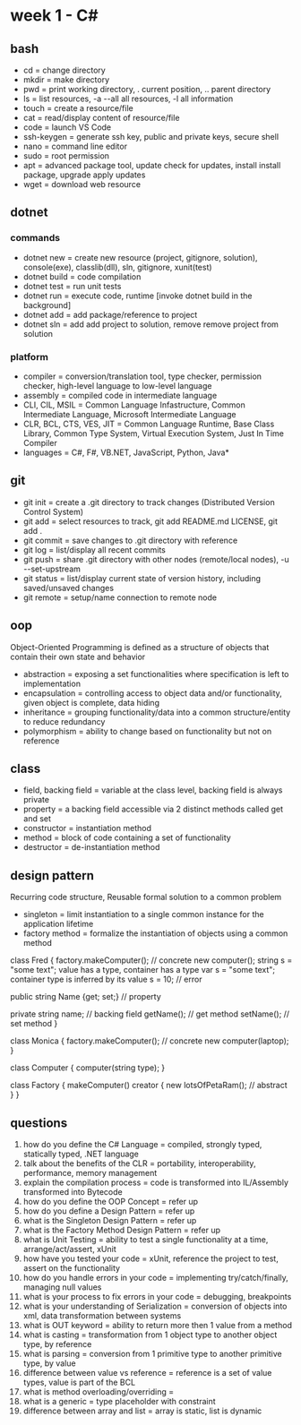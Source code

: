 # week 1 - C\#

## bash

- cd = change directory
- mkdir = make directory
- pwd = print working directory, . current position, .. parent directory
- ls = list resources, -a --all all resources, -l all information
- touch = create a resource/file
- cat = read/display content of resource/file
- code = launch VS Code
- ssh-keygen =  generate ssh key, public and private keys, secure shell
- nano = command line editor
- sudo = root permission
- apt = advanced package tool, update check for updates, install install package, upgrade apply updates
- wget = download web resource

## dotnet

### commands

- dotnet new = create new resource (project, gitignore, solution), console(exe), classlib(dll), sln,  gitignore, xunit(test)
- dotnet build = code compilation
- dotnet test = run unit tests
- dotnet run = execute code, runtime [invoke dotnet build in the background]
- dotnet add = add package/reference to project
- dotnet sln = add add project to solution, remove remove project from solution

### platform

- compiler = conversion/translation tool, type checker, permission checker, high-level language to low-level language
- assembly = compiled code in intermediate language
- CLI, CIL, MSIL = Common Language Infastructure, Common Intermediate Language, Microsoft Intermediate Language
- CLR, BCL, CTS, VES, JIT = Common Language Runtime, Base Class Library, Common Type System, Virtual Execution System, Just In Time Compiler
- languages = C#, F#, VB.NET, JavaScript, Python, Java*

## git

- git init = create a .git directory to track changes (Distributed Version Control System)
- git add = select resources to track, git add README.md LICENSE, git add .
- git commit = save changes to .git directory with reference
- git log = list/display all recent commits
- git push = share .git directory with other nodes (remote/local nodes), -u --set-upstream
- git status = list/display current state of version history, including saved/unsaved changes
- git remote = setup/name connection to remote node

## oop

Object-Oriented Programming is defined as a structure of objects that contain their own state and behavior

- abstraction = exposing a set functionalities where specification is left to implementation
- encapsulation = controlling access to object data and/or functionality, given object is complete, data hiding
- inheritance = grouping functionality/data into a common structure/entity to reduce redundancy
- polymorphism = ability to change based on functionality but not on reference

## class

- field, backing field = variable at the class level, backing field is always private
- property = a backing field accessible via 2 distinct methods called get and set
- constructor = instantiation method
- method = block of code containing a set of functionality
- destructor = de-instantiation method

## design pattern

Recurring code structure, Reusable formal solution to a common problem

- singleton = limit instantiation to a single common instance for the application lifetime
- factory method = formalize the instantiation of objects using a common method


class Fred
{
  factory.makeComputer(); // concrete
  new computer();
  string s = "some text"; value has a type, container has a type
  var s = "some text"; container type is inferred by its value
  s = 10; // error

  public string Name {get; set;} // property

  private string name; // backing field
  getName(); // get method
  setName(); // set method
}

class Monica
{
  factory.makeComputer(); // concrete
  new computer(laptop);
}

class Computer
{
  computer(string type);
}

class Factory
{
  makeComputer() creator
  {
    new lotsOfPetaRam(); // abstract
  }
}

## questions

1. how do you define the C# Language = compiled, strongly typed, statically typed, .NET language
1. talk about the benefits of the CLR = portability, interoperability, performance, memory management
1. explain the compilation process = code is transformed into IL/Assembly transformed into Bytecode
1. how do you define the OOP Concept = refer up
1. how do you define a Design Pattern = refer up
1. what is the Singleton Design Pattern = refer up
1. what is the Factory Method Design Pattern = refer up
1. what is Unit Testing = ability to test a single functionality at a time, arrange/act/assert, xUnit
1. how have you tested your code = xUnit, reference the project to test, assert on the functionality
1. how do you handle errors in your code = implementing try/catch/finally, managing null values
1. what is your process to fix errors in your code = debugging, breakpoints
1. what is your understanding of Serialization = conversion of objects into xml, data transformation between systems
1. what is OUT keyword = ability to return more then 1 value from a method
1. what is casting = transformation from 1 object type to another object type, by reference
1. what is parsing = conversion from 1 primitive type to another primitive type, by value
1. difference between value vs reference = reference is a set of value types, value is part of the BCL
1. what is method overloading/overriding =
1. what is a generic = type placeholder with constraint
1. difference between array and list = array is static, list is dynamic
